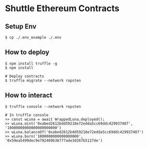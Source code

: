 # Shuttle Ethereum Contracts

## Setup Env
```
$ cp ./.env_example ./.env
```

## How to deploy
```
$ npm install truffle -g
$ npm install

# Deploy contracts
$ truffle migrate --network ropsten
```

## How to interact
```
$ truffle console --network ropsten

# In truffle console
>> const wLuna = await WrappedLuna.deployed();
>> wLuna.mint('0xabed2612bdd59218e72edda5cc69ddc429937407', '10000000000000000000000')
>> wLuna.balanceOf('0xabed2612bdd59218e72edda5cc69ddc429937407')
>> wLuna.burn('1000000000000000000', '0x59ea5499dec9e792469b36777ade3d267b5127de')

```